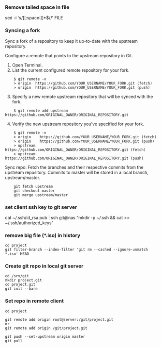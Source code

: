 ### Remove tailed space in file
sed -i 's/[[:space:]]*$//' FILE

### Syncing a fork
Sync a fork of a repository to keep it up-to-date with the upstream repository.

Configure a remote that points to the upstream repository in Git.

1. Open Terminal.
2. List the current configured remote repository for your fork.
```
    $ git remote -v
    > origin  https://github.com/YOUR_USERNAME/YOUR_FORK.git (fetch)
    > origin  https://github.com/YOUR_USERNAME/YOUR_FORK.git (push)
```
3. Specify a new remote upstream repository that will be synced with the fork.
```
    $ git remote add upstream https://github.com/ORIGINAL_OWNER/ORIGINAL_REPOSITORY.git
```
4. Verify the new upstream repository you've specified for your fork.
```
    $ git remote -v
    > origin    https://github.com/YOUR_USERNAME/YOUR_FORK.git (fetch)
    > origin    https://github.com/YOUR_USERNAME/YOUR_FORK.git (push)
    > upstream  https://github.com/ORIGINAL_OWNER/ORIGINAL_REPOSITORY.git (fetch)
    > upstream  https://github.com/ORIGINAL_OWNER/ORIGINAL_REPOSITORY.git (push)
```

Sync repo:
Fetch the branches and their respective commits from the upstream repository. Commits to master will be stored in a local branch, upstream/master.
```
    git fetch upstream
    git checkout master
    git merge upstream/master
```


### set client ssh key to git server
cat ~/.ssh/id_rsa.pub | ssh git@nas "mkdir -p ~/.ssh && cat >>  ~/.ssh/authorized_keys"

### remove big file (*.iso) in history

```
cd project
git filter-branch --index-filter 'git rm --cached --ignore-unmatch *.iso' HEAD
```


### Create git repo in local git server

```
cd /srv/git
mkdir project.git
cd project.git
git init --bare
```

### Set repo in remote client

```
cd project

git remote add origin root@server:/git/project.git
or
git remote add origin /git/project.git

git push --set-upstream origin master
git pull
```
